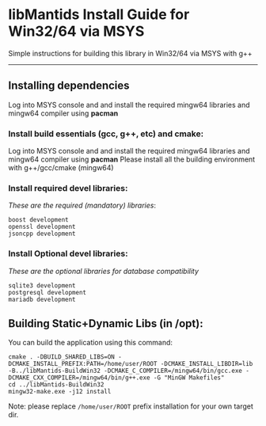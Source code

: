 # libMantids Install Guide for Win32/64 via MSYS

Simple instructions for building this library in Win32/64 via MSYS with g++

***

## Installing dependencies

Log into MSYS console and and  install the required mingw64 libraries and mingw64 compiler using __pacman__

### Install build essentials (gcc, g++, etc) and cmake:

Log into MSYS console and and  install the required mingw64 libraries and mingw64 compiler using __pacman__
Please install all the building environment with g++/gcc/cmake (mingw64)

### Install required devel libraries:

*These are the required (mandatory) libraries*:

```
boost development
openssl development
jsoncpp development
```

### Install Optional devel libraries:

*These are the optional libraries for database compatibility*

```
sqlite3 development
postgresql development
mariadb development
```

## Building Static+Dynamic Libs (in /opt):

You can build the application using this command:

```
cmake . -DBUILD_SHARED_LIBS=ON -DCMAKE_INSTALL_PREFIX:PATH=/home/user/ROOT -DCMAKE_INSTALL_LIBDIR=lib -B../libMantids-BuildWin32 -DCMAKE_C_COMPILER=/mingw64/bin/gcc.exe -DCMAKE_CXX_COMPILER=/mingw64/bin/g++.exe -G "MinGW Makefiles"
cd ../libMantids-BuildWin32
mingw32-make.exe -j12 install
```


Note: please replace `/home/user/ROOT` prefix installation for your own target dir.


